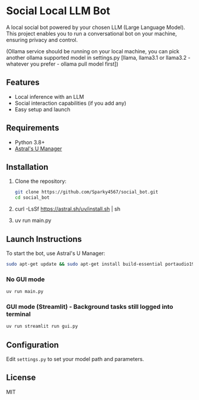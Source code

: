 # Social Local LLM Bot

A local social bot powered by your chosen LLM (Large Language Model). This project enables you to run a conversational bot on your machine, ensuring privacy and control.

(Ollama service should be running on your local machine, you can pick another ollama supported model in settings.py [llama, llama3.1 or llama3.2 - whatever you prefer - ollama pull model first])

## Features

- Local inference with an LLM
- Social interaction capabilities (if you add any)
- Easy setup and launch

## Requirements

- Python 3.8+
- [Astral's U Manager](https://github.com/astral-sh/uv)


## Installation

1. Clone the repository:

    ```bash
    git clone https://github.com/Sparky4567/social_bot.git
    cd social_bot
    ```

2. curl -LsSf https://astral.sh/uv/install.sh | sh

3. uv run main.py

## Launch Instructions

To start the bot, use Astral's U Manager:

```bash
sudo apt-get update && sudo apt-get install build-essential portaudio19-dev python3-dev

```

### No GUI mode

```bash
uv run main.py

```
### GUI mode (Streamlit) - Background tasks still logged into terminal

```bash
uv run streamlit run gui.py

```

## Configuration

Edit `settings.py` to set your model path and parameters.

## License

MIT
